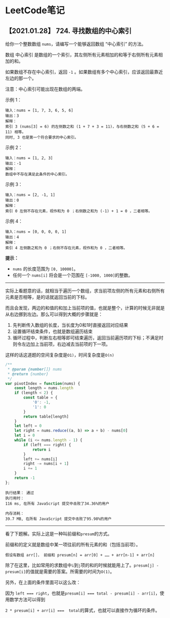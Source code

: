 # LeetCode笔记

## 【2021.01.28】  724. 寻找数组的中心索引

给你一个整数数组 `nums`，请编写一个能够返回数组 “中心索引” 的方法。

数组 中心索引 是数组的一个索引，其左侧所有元素相加的和等于右侧所有元素相加的和。

如果数组不存在中心索引，返回 `-1` 。如果数组有多个中心索引，应该返回最靠近左边的那一个。

注意：中心索引可能出现在数组的两端。



示例 1：

```
输入：nums = [1, 7, 3, 6, 5, 6]
输出：3
解释：
索引 3 (nums[3] = 6) 的左侧数之和 (1 + 7 + 3 = 11)，与右侧数之和 (5 + 6 = 11) 相等。
同时, 3 也是第一个符合要求的中心索引。
```


示例 2：

```
输入：nums = [1, 2, 3]
输出：-1
解释：
数组中不存在满足此条件的中心索引。
```


示例 3：

```
输入：nums = [2, -1, 1]
输出：0
解释：
索引 0 左侧不存在元素，视作和为 0 ；右侧数之和为 (-1) + 1 = 0 ，二者相等。
```


示例 4：

```
输入：nums = [0, 0, 0, 0, 1]
输出：4
解释：
索引 4 左侧数之和为 0 ；右侧不存在元素，视作和为 0 ，二者相等。
```



**提示：**

- `nums` 的长度范围为 `[0, 10000]`。
- 任何一个 `nums[i]` 将会是一个范围在 `[-1000, 1000]`的整数。



***

实际上看题意的话，就相当于遍历一个数组，求当前项左侧的所有元素和右侧所有元素是否相等，是的话就返回当前的下标。

而且会发现，两边的和值的和加上当前项的值，也就是整个，计算的时候无非就是从右边挪到左边。那么可以得到大概的步骤就是：

1. 先判断传入数组的长度，当长度为0和1时直接返回对应结果
2. 设置循环结束条件，也就是数组遍历结束
3. 循环过程中，判断左右相等即可结束遍历，返回当前遍历项的下标；不满足时则令左边加上当前项，右边减去当前项的下一项。

这样的话这道题的空间复杂度是`O1)`，时间复杂度是`O(n)`

```javascript
/**
 * @param {number[]} nums
 * @return {number}
 */
var pivotIndex = function(nums) {
    const length = nums.length
    if (length < 2) {
        const table = {
            '0': -1,
            '1': 0
        }
        return table[length] 
    }
    let left = 0
    let right = nums.reduce((a, b) => a + b) - nums[0]
    let i = 0
    while (i <= nums.length - 1) {
        if (left === right) {
            return i
        }
        left += nums[i]
        right -= nums[i + 1]
        i += 1
    }
    return -1
};
```

```
执行结果： 通过
执行用时：
116 ms, 在所有 JavaScript 提交中击败了34.36%的用户

内存消耗：
39.7 MB, 在所有 JavaScript 提交中击败了95.98%的用户
```

***

看了下题解。实际上这是一种叫前缀和`presum`的方式。

前缀和的定义就是数组中某一项往前的所有元素的和（包括当前项）。

```
假设有数组 arr[]， 前缀和 presum[n] = arr[0] + …… + arr[n-1] + arr[n]
```

除了在这里，比如常用的求数组中`i`到`j`项的和的时候就能用上了。`presum[j] - presum[i]`的值就是需要的答案。所需要的时间为`O(1)`。



另外，在上面的条件里面可以这么改：

因为 `left === right`，也就是`presum[i] === total - presum[i] - arr[i]`，使用数学方法可以得到

`2 * presum[i] + arr[i] ===  total`的算式，也就可以直接作为循环的条件。

